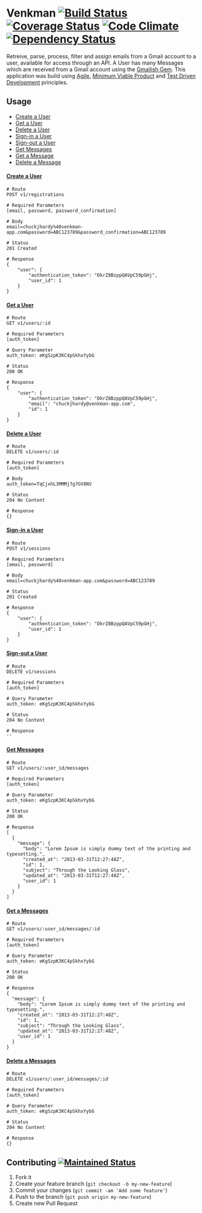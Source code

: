 # Venkman [![Build Status](https://travis-ci.org/ChuckJHardy/Venkman.png)](https://travis-ci.org/ChuckJHardy/Venkman) [![Coverage Status](https://coveralls.io/repos/ChuckJHardy/Venkman/badge.png?branch=master)](https://coveralls.io/r/ChuckJHardy/Venkman) [![Code Climate](https://codeclimate.com/github/ChuckJHardy/Venkman.png)](https://codeclimate.com/github/ChuckJHardy/Venkman) [![Dependency Status](https://gemnasium.com/ChuckJHardy/Venkman.png)](https://gemnasium.com/ChuckJhardy/Venkman)

Retreive, parse, process, filter and assign emails from a Gmail account to a user, available for access through an API. A User has many Messages which are received from a Gmail account using the [Gmailish Gem](https://rubygems.org/gems/gmailish). This application was build using [Agile](http://agilemanifesto.org/principles.html), [Minimum Viable Product](http://en.wikipedia.org/wiki/Lean_Startup#Minimum_viable_product) and [Test Driven Development](http://en.wikipedia.org/wiki/Test-driven_development) principles.

## Usage

* [Create a User](#create_user)
* [Get a User](#get_a_user)
* [Delete a User](#delete_a_user)
* [Sign-in a User](#signin_user)
* [Sign-out a User](#signout_user)
* [Get Messages](#get_messages)
* [Get a Message](#get_a_message)
* [Delete a Message](#delete_a_message)

#### [Create a User](id:create_user)
	# Route
	POST v1/registrations
	
	# Required Parameters
	[email, password, password_confirmation]
	
	# Body
	email=chuckjhardy%40venkman-app.com&password=ABC123789&password_confirmation=ABC123789
	
	# Status
	201 Created
	
	# Response
	{
  		"user": {
    		"authentication_token": "DkrZ8BzppQAVpC59pGHj",
    		"user_id": 1
  		}
	}
	
#### [Get a User](id:get_a_user)
	# Route
	GET v1/users/:id
	
	# Required Parameters
	[auth_token]
	
	# Query Parameter
	auth_token: eKgSzpK3KC4pSkhxYybG
	
	# Status
	200 OK
	
	# Response
	{
  		"user": {
    		"authentication_token": "DkrZ8BzppQAVpC59pGHj",
    		"email": "chuckjhardy@venkman-app.com",
    		"id": 1
  		}
	}
	
#### [Delete a User](id:delete_a_user)
	
	# Route
	DELETE v1/users/:id
	
	# Required Parameters
	[auth_token]
	
	# Body
	auth_token=TqCjxhL3MMMj7g7GV8NV
	
	# Status
	204 No Content
	
	# Response
	{}
	

#### [Sign-in a User](id:signin_user)
	# Route
	POST v1/sessions
	
	# Required Parameters
	[email, password]
	
	# Body
	email=chuckjhardy%40venkman-app.com&password=ABC123789
	
	# Status
	201 Created
	
	# Response
	{
  		"user": {
    		"authentication_token": "DkrZ8BzppQAVpC59pGHj",
    		"user_id": 1
  		}
	}
	
#### [Sign-out a User](id:signout_user)
	# Route
	DELETE v1/sessions
	
	# Required Parameters
	[auth_token]
	
	# Query Parameter
	auth_token: eKgSzpK3KC4pSkhxYybG
	
	# Status
	204 No Content
	
	# Response
	''
	
#### [Get Messages](id:get_messages)
	# Route
	GET v1/users/:user_id/messages
	
	# Required Parameters
	[auth_token]
	
	# Query Parameter
	auth_token: eKgSzpK3KC4pSkhxYybG
	
	# Status
	200 OK
	
	# Response
    [
      {
        "message": {
          "body": "Lorem Ipsum is simply dummy text of the printing and typesetting.",
          "created_at": "2013-03-31T12:27:48Z",
          "id": 1,
          "subject": "Through the Looking Glass",
          "updated_at": "2013-03-31T12:27:48Z",
          "user_id": 1
        }
      }
    ]
    
#### [Get a Messages](id:get_a_message)
	# Route
	GET v1/users/:user_id/messages/:id
	
	# Required Parameters
	[auth_token]
	
	# Query Parameter
	auth_token: eKgSzpK3KC4pSkhxYybG
	
	# Status
	200 OK
	
	# Response
    {
      "message": {
        "body": "Lorem Ipsum is simply dummy text of the printing and typesetting.",
        "created_at": "2013-03-31T12:27:48Z",
        "id": 1,
        "subject": "Through the Looking Glass",
        "updated_at": "2013-03-31T12:27:48Z",
        "user_id": 1
      }
    }
    
#### [Delete a Messages](id:delete_a_message)
	# Route
	DELETE v1/users/:user_id/messages/:id
	
	# Required Parameters
	[auth_token]
	
	# Query Parameter
	auth_token: eKgSzpK3KC4pSkhxYybG
	
	# Status
	204 No Content
	
	# Response
    {}

## Contributing [![Maintained Status](http://stillmaintained.com/ChuckJHardy/Venkman.png)](http://stillmaintained.com/ChuckJHardy/Venkman)

1. Fork it
2. Create your feature branch (`git checkout -b my-new-feature`)
3. Commit your changes (`git commit -am 'Add some feature'`)
4. Push to the branch (`git push origin my-new-feature`)
5. Create new Pull Request